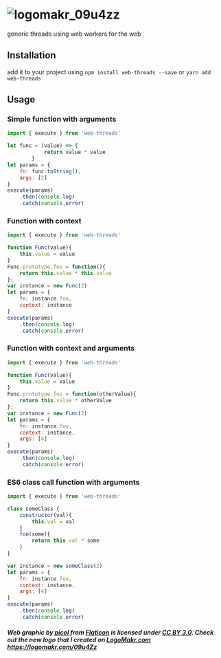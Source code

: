 # ![logomakr_09u4zz](https://user-images.githubusercontent.com/3071208/44622482-88a91a80-a8b9-11e8-976c-fdd422ac5c98.png)

generic threads using web workers for the web

## Installation

add it to your project using `npm install web-threads --save` or `yarn add web-threads`

## Usage

### Simple function with arguments

```js
import { execute } from 'web-threads'

let func = (value) => {
            return value * value
        }
let params = {
    fn: func.toString(),
    args: [2]
} 
execute(params)
    .then(console.log)
    .catch(console.error)
```

### Function with context

```js
import { execute } from 'web-threads'

function Func(value){
    this.value = value
}
Func.prototype.foo = function(){
    return this.value * this.value
};
var instance = new Func(2)
let params = {
    fn: instance.foo,
    context: instance
} 
execute(params)
    .then(console.log)
    .catch(console.error)
```

### Function with context and arguments

```js
import { execute } from 'web-threads'

function Func(value){
    this.value = value
}
Func.prototype.foo = function(otherValue){
    return this.value * otherValue
};
var instance = new Func(2)
let params = {
    fn: instance.foo,
    context: instance,
    args: [4]
} 
execute(params)
    .then(console.log)
    .catch(console.error)
```

### ES6 class call function with arguments

```js
import { execute } from 'web-threads'

class someClass {
    constructor(val){
        this.val = val
    }
    foo(some){
        return this.val * some
    }
}

var instance = new someClass(2)
let params = {
    fn: instance.foo,
    context: instance,
    args: [4]
} 
execute(params)
    .then(console.log)
    .catch(console.error)
```

##### Web graphic by <a href="http://www.flaticon.com/authors/picol">picol</a> from <a href="http://www.flaticon.com/">Flaticon</a> is licensed under <a href="http://creativecommons.org/licenses/by/3.0/" title="Creative Commons BY 3.0">CC BY 3.0</a>. Check out the new logo that I created on <a href="http://logomakr.com" title="Logo Makr">LogoMakr.com</a> https://logomakr.com/09u4Zz

